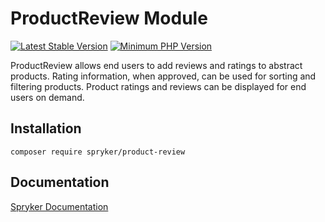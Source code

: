 # ProductReview Module
[![Latest Stable Version](https://poser.pugx.org/spryker/product-review/v/stable.svg)](https://packagist.org/packages/spryker/product-review)
[![Minimum PHP Version](https://img.shields.io/badge/php-%3E%3D%208.2-8892BF.svg)](https://php.net/)

ProductReview allows end users to add reviews and ratings to abstract products. Rating information, when approved, can be used for sorting and filtering products. Product ratings and reviews can be displayed for end users on demand.

## Installation

```
composer require spryker/product-review
```

## Documentation

[Spryker Documentation](https://docs.spryker.com)
